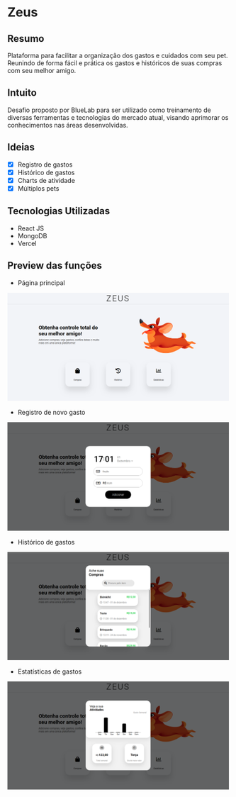 # Zeus

## Resumo
Plataforma para facilitar a organização dos gastos e cuidados com seu pet. Reunindo de forma fácil e prática os gastos e históricos de suas compras com seu melhor amigo.

## Intuito
Desafio proposto por BlueLab para ser utilizado como treinamento de diversas ferramentas e tecnologias do mercado atual, visando aprimorar os conhecimentos nas áreas desenvolvidas.

## Ideias
- [X] Registro de gastos
- [X] Histórico de gastos
- [X] Charts de atividade
- [X] Múltiplos pets

## Tecnologias Utilizadas

- React JS
- MongoDB
- Vercel

## Preview das funções

- Página principal

<img src="https://raw.githubusercontent.com/wilmacedo/ZeusPet-Web/main/preview/home.png" alt="Home" style="max-width:100%;" width="500px">

- Registro de novo gasto

<img src="https://raw.githubusercontent.com/wilmacedo/ZeusPet-Web/main/preview/store.png" alt="Store" style="max-width:100%;" width="500px">

- Histórico de gastos

<img src="https://raw.githubusercontent.com/wilmacedo/ZeusPet-Web/main/preview/history.png" alt="History" style="max-width:100%;" width="500px">

- Estatísticas de gastos

<img src="https://raw.githubusercontent.com/wilmacedo/ZeusPet-Web/main/preview/stats.png" alt="Stats" style="max-width:100%;" width="500px">
